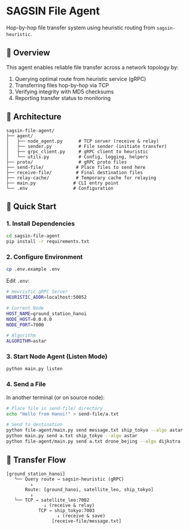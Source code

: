 # SAGSIN File Agent

Hop-by-hop file transfer system using heuristic routing from `sagsin-heuristic`.

## 🎯 Overview

This agent enables reliable file transfer across a network topology by:
1. Querying optimal route from heuristic service (gRPC)
2. Transferring files hop-by-hop via TCP
3. Verifying integrity with MD5 checksums
4. Reporting transfer status to monitoring

## 📁 Architecture

```
sagsin-file-agent/
├── agent/
│   ├── node_agent.py      # TCP server (receive & relay)
│   ├── sender.py          # File sender (initiate transfer)
│   ├── grpc_client.py     # gRPC client to heuristic
│   └── utils.py           # Config, logging, helpers
├── proto/                 # gRPC proto files
├── send-file/            # Place files to send here
├── receive-file/         # Final destination files
├── relay-cache/          # Temporary cache for relaying
├── main.py              # CLI entry point
└── .env                 # Configuration

```

## 🚀 Quick Start

### 1. Install Dependencies

```bash
cd sagsin-file-agent
pip install -r requirements.txt
```

### 2. Configure Environment

```bash
cp .env.example .env
```

Edit `.env`:
```bash
# Heuristic gRPC Server
HEURISTIC_ADDR=localhost:50052

# Current Node
HOST_NAME=ground_station_hanoi
NODE_HOST=0.0.0.0
NODE_PORT=7000

# Algorithm
ALGORITHM=astar
```

### 3. Start Node Agent (Listen Mode)

```bash
python main.py listen
```
### 4. Send a File

In another terminal (or on source node):

```bash
# Place file in send-file/ directory
echo "Hello from Hanoi!" > send-file/a.txt

# Send to destination
python file-agent/main.py send message.txt ship_tokyo --algo astar
python main.py send a.txt ship_tokyo --algo astar
python file-agent/main.py send a.txt drone_bejing --algo dijkstra
```

## 📡 Transfer Flow

```
[ground_station_hanoi]
   └── Query route → sagsin-heuristic (gRPC)
         ↓
       Route: [ground_hanoi, satellite_leo, ship_tokyo]
         ↓
   └── TCP → satellite_leo:7002
              ↓ (receive & relay)
            TCP → ship_tokyo:7003
                   ↓ (receive & save)
                 [receive-file/message.txt]
```
